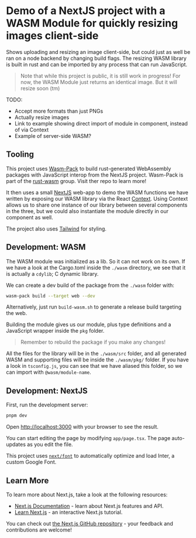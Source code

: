 # Demo of a NextJS project with a WASM Module for quickly resizing images client-side

Shows uploading and resizing an image client-side, but could just as well be ran on a node backend by changing build flags.
The resizing WASM library is built in rust and can be imported by any process that can run JavaScript.

> Note that while this project is public, it is still work in progress! For now, the WASM Module just returns an identical image. But it will resize soon (tm)

TODO:

- Accept more formats than just PNGs
- Actually resize images
- Link to example showing direct import of module in component, instead of via Context
- Example of server-side WASM?

## Tooling

This project uses [Wasm-Pack](https://github.com/rustwasm/wasm-pack) to build rust-generated WebAssembly packages with JavaScript interop from the NextJS project. Wasm-Pack is part of the [rust-wasm](https://github.com/rustwasm/team) group. Visit ther repo to learn more!

It then uses a small [NextJS](https://nextjs.org/) web-app to demo the WASM functions we have written by exposing our WASM library via the React [Context](https://react.dev/reference/react/useContext). Using Context allows us to share one instance of our library between several components in the three, but we could also instantiate the module directly in our component as well.

The project also uses [Tailwind](https://tailwindcss.com/) for styling.

## Development: WASM

The WASM module was initialized as a lib. So it can not work on its own. If we have a look at the Cargo.toml inside the `./wasm` directory, we see that it is actually a `cdylib`; C dynamic library.

We can create a dev build of the package from the `./wasm` folder with:

```bash
wasm-pack build --target web --dev
```

Alternatively, just run `build-wasm.sh` to generate a release build targeting the web.

Building the module gives us our module, plus type definitions and a JavaScript wrapper inside the `pkg` folder.

> Remember to rebuild the package if you make any changes!

All the files for the library will be in the `./wasm/src` folder, and all generated WASM and supporting files will be inside the `./wasm/pkg/` folder. If you have a look in `tsconfig.js`, you can see that we have aliased this folder, so we can import with `@wasm/module-name`.

## Development: NextJS

First, run the development server:

```bash
pnpm dev
```

Open [http://localhost:3000](http://localhost:3000) with your browser to see the result.

You can start editing the page by modifying `app/page.tsx`. The page auto-updates as you edit the file.

This project uses [`next/font`](https://nextjs.org/docs/basic-features/font-optimization) to automatically optimize and load Inter, a custom Google Font.

## Learn More

To learn more about Next.js, take a look at the following resources:

- [Next.js Documentation](https://nextjs.org/docs) - learn about Next.js features and API.
- [Learn Next.js](https://nextjs.org/learn) - an interactive Next.js tutorial.

You can check out [the Next.js GitHub repository](https://github.com/vercel/next.js/) - your feedback and contributions are welcome!
